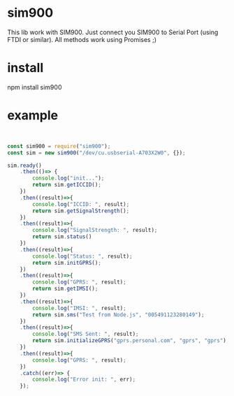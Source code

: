 # sim900
This lib work with SIM900.
Just connect you SIM900 to Serial Port (using FTDI or similar).
All methods work using Promises ;)

# install
npm install sim900

# example

```js


const sim900 = require("sim900");
const sim = new sim900("/dev/cu.usbserial-A703X2W0", {});

sim.ready()
    .then(()=> {
        console.log("init...");
        return sim.getICCID();
    })
    .then((result)=>{
        console.log("ICCID: ", result);
        return sim.getSignalStrength();
    })
    .then((result)=>{
        console.log("SignalStrength: ", result);
        return sim.status()
    })
    .then((result)=>{
        console.log("Status: ", result);
        return sim.initGPRS();
    })
    .then((result)=>{
        console.log("GPRS: ", result);
        return sim.getIMSI();
    })
    .then((result)=>{
        console.log("IMSI: ", result);
        return sim.sms("Test from Node.js", "005491123280149");
    })  
    .then((result)=>{
        console.log("SMS Sent: ", result);
        return sim.initializeGPRS("gprs.personal.com", "gprs", "gprs");
    })
    .then((result)=>{
        console.log("GPRS: ", result);
    })
    .catch((err)=> {
        console.log("Error init: ", err);
    });
```

